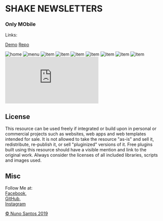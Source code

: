 # SHAKE NEWSLETTERS
### Only MObile
Links:  

[Demo](https://nunosantoswebdesigner.github.io/shake)
[Repo](https://nunosantoswebdesigner.github.io/shake)


![home](https://github.com/nunosantoswebdesigner/pdfs/blob/gh-pages/images/shake_1.png)
![menu](https://github.com/nunosantoswebdesigner/pdfs/blob/gh-pages/images/shake_2.png)
![item](https://github.com/nunosantoswebdesigner/pdfs/blob/gh-pages/images/shake_3.png)
![item](https://github.com/nunosantoswebdesigner/pdfs/blob/gh-pages/images/shake_4.png)
![item](https://github.com/nunosantoswebdesigner/pdfs/blob/gh-pages/images/shake_5.png)
![item](https://github.com/nunosantoswebdesigner/pdfs/blob/gh-pages/images/shake_6.png)
![item](https://github.com/nunosantoswebdesigner/pdfs/blob/gh-pages/images/shake_7.png)
![item](https://github.com/nunosantoswebdesigner/pdfs/blob/gh-pages/images/shake_8.png)
![item](https://github.com/nunosantoswebdesigner/pdfs/blob/gh-pages/images/shake_9.png)
![home](https://github.com/nunosantoswebdesigner/pdfs/blob/gh-pages/images/shake_0.pdf)



## License
This resource can be used freely if integrated or build upon in personal or commercial projects such as websites, web apps and web templates intended for sale. It is not allowed to take the resource "as-is" and sell it, redistribute, re-publish it, or sell "pluginized" versions of it. Free plugins built using this resource should have a visible mention and link to the original work. Always consider the licenses of all included libraries, scripts and images used.

## Misc

Follow Me at:      
                [Facebook](http://www.facebook.com/nunosantoswebdesigner),     
                [GitHub](https://github.com/nunosantoswebdesigner),     
                [Instagram](https://www.instagram.com/nunosantos_webdesignerss/)     


[© Nuno Santos 2019](https://nuno-santos.netlify.com)






